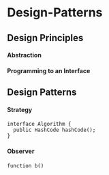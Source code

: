 # Design-Patterns

## Design Principles

#### Abstraction
#### Programming to an Interface

## Design Patterns

#### Strategy
```
interface Algorithm {
  public HashCode hashCode();
}
```
#### Observer
```
function b()
```
